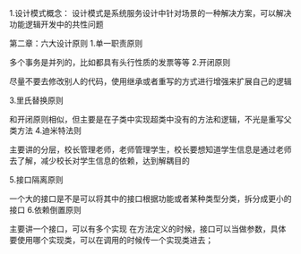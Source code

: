 1.设计模式概念：
设计模式是系统服务设计中针对场景的一种解决方案，可以解决功能逻辑开发中的共性问题



第二章：六大设计原则
1.单一职责原则


多个事务是并列的，比如都具有头行性质的发票等等
2.开闭原则


尽量不要去修改别人的代码，使用继承或者重写的方式进行增强来扩展自己的逻辑

3.里氏替换原则

和开闭原则相似，但主要是在子类中实现超类中没有的方法和逻辑，不光是重写父类方法
4.迪米特法则


主要讲的分层，校长管理老师，老师管理学生，校长要想知道学生信息是通过老师去了解，减少校长对学生信息的依赖，达到解耦目的

5.接口隔离原则

一个大的接口是不是可以将其中的接口根据功能或者某种类型分类，拆分成更小的接口
6.依赖倒置原则


主要讲一个接口，可以有多个实现
在方法定义的时候，接口可以当做参数，具体要使用哪个实现类，可以在调用的时候传一个实现类进去；